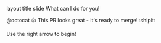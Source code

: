 layout	title
slide
What can I do for you!

@octocat 👍 This PR looks great - it's ready to merge! :shipit:


Use the right arrow to begin!
